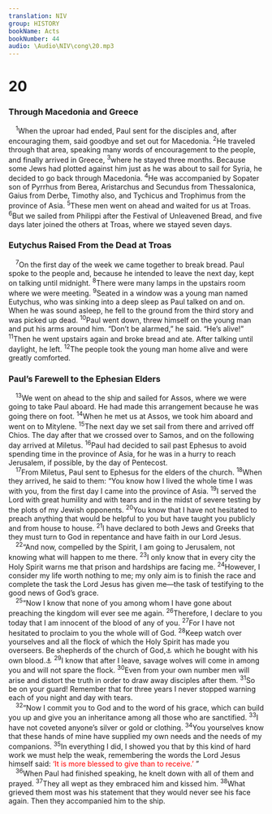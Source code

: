 ```yaml
---
translation: NIV
group: HISTORY
bookName: Acts 
bookNumber: 44
audio: \Audio\NIV\cong\20.mp3
---
```


<div class="title"><h1>20</h1><h3>Through Macedonia and Greece </h3></div>
<span class="verse cong_20_1"> <sup>1</sup>When the uproar had ended, Paul sent for the disciples and, after encouraging them, said goodbye and set out for Macedonia. </span>
<span class="verse cong_20_2"><sup>2</sup>He traveled through that area, speaking many words of encouragement to the people, and finally arrived in Greece, </span>
<span class="verse cong_20_3"><sup>3</sup>where he stayed three months. Because some Jews had plotted against him just as he was about to sail for Syria, he decided to go back through Macedonia. </span>
<span class="verse cong_20_4"><sup>4</sup>He was accompanied by Sopater son of Pyrrhus from Berea, Aristarchus and Secundus from Thessalonica, Gaius from Derbe, Timothy also, and Tychicus and Trophimus from the province of Asia. </span>
<span class="verse cong_20_5"><sup>5</sup>These men went on ahead and waited for us at Troas. </span>
<span class="verse cong_20_6"><sup>6</sup>But we sailed from Philippi after the Festival of Unleavened Bread, and five days later joined the others at Troas, where we stayed seven days. <br/></span>
<div class="title"><h3>Eutychus Raised From the Dead at Troas </h3></div>
<span class="verse cong_20_7"> <sup>7</sup>On the first day of the week we came together to break bread. Paul spoke to the people and, because he intended to leave the next day, kept on talking until midnight. </span>
<span class="verse cong_20_8"><sup>8</sup>There were many lamps in the upstairs room where we were meeting. </span>
<span class="verse cong_20_9"><sup>9</sup>Seated in a window was a young man named Eutychus, who was sinking into a deep sleep as Paul talked on and on. When he was sound asleep, he fell to the ground from the third story and was picked up dead. </span>
<span class="verse cong_20_10"><sup>10</sup>Paul went down, threw himself on the young man and put his arms around him. “Don’t be alarmed,” he said. “He’s alive!” </span>
<span class="verse cong_20_11"><sup>11</sup>Then he went upstairs again and broke bread and ate. After talking until daylight, he left. </span>
<span class="verse cong_20_12"><sup>12</sup>The people took the young man home alive and were greatly comforted. <br/></span>
<div class="title"><h3>Paul’s Farewell to the Ephesian Elders </h3></div>
<span class="verse cong_20_13"> <sup>13</sup>We went on ahead to the ship and sailed for Assos, where we were going to take Paul aboard. He had made this arrangement because he was going there on foot. </span>
<span class="verse cong_20_14"><sup>14</sup>When he met us at Assos, we took him aboard and went on to Mitylene. </span>
<span class="verse cong_20_15"><sup>15</sup>The next day we set sail from there and arrived off Chios. The day after that we crossed over to Samos, and on the following day arrived at Miletus. </span>
<span class="verse cong_20_16"><sup>16</sup>Paul had decided to sail past Ephesus to avoid spending time in the province of Asia, for he was in a hurry to reach Jerusalem, if possible, by the day of Pentecost. <br/></span>
<span class="verse cong_20_17"> <sup>17</sup>From Miletus, Paul sent to Ephesus for the elders of the church. </span>
<span class="verse cong_20_18"><sup>18</sup>When they arrived, he said to them: “You know how I lived the whole time I was with you, from the first day I came into the province of Asia. </span>
<span class="verse cong_20_19"><sup>19</sup>I served the Lord with great humility and with tears and in the midst of severe testing by the plots of my Jewish opponents. </span>
<span class="verse cong_20_20"><sup>20</sup>You know that I have not hesitated to preach anything that would be helpful to you but have taught you publicly and from house to house. </span>
<span class="verse cong_20_21"><sup>21</sup>I have declared to both Jews and Greeks that they must turn to God in repentance and have faith in our Lord Jesus. <br/></span>
<span class="verse cong_20_22"> <sup>22</sup>“And now, compelled by the Spirit, I am going to Jerusalem, not knowing what will happen to me there. </span>
<span class="verse cong_20_23"><sup>23</sup>I only know that in every city the Holy Spirit warns me that prison and hardships are facing me. </span>
<span class="verse cong_20_24"><sup>24</sup>However, I consider my life worth nothing to me; my only aim is to finish the race and complete the task the Lord Jesus has given me—the task of testifying to the good news of God’s grace. <br/></span>
<span class="verse cong_20_25"> <sup>25</sup>“Now I know that none of you among whom I have gone about preaching the kingdom will ever see me again. </span>
<span class="verse cong_20_26"><sup>26</sup>Therefore, I declare to you today that I am innocent of the blood of any of you. </span>
<span class="verse cong_20_27"><sup>27</sup>For I have not hesitated to proclaim to you the whole will of God. </span>
<span class="verse cong_20_28"><sup>28</sup>Keep watch over yourselves and all the flock of which the Holy Spirit has made you overseers. Be shepherds of the church of God,<a data-toggle="tooltip" data-placement="bottom" title="Many manuscripts of the Lord">⚓</a> which he bought with his own blood.<a data-toggle="tooltip" data-placement="bottom" title="Or with the blood of his own Son.">⚓</a></span>
<span class="verse cong_20_29"><sup>29</sup>I know that after I leave, savage wolves will come in among you and will not spare the flock. </span>
<span class="verse cong_20_30"><sup>30</sup>Even from your own number men will arise and distort the truth in order to draw away disciples after them. </span>
<span class="verse cong_20_31"><sup>31</sup>So be on your guard! Remember that for three years I never stopped warning each of you night and day with tears. <br/></span>
<span class="verse cong_20_32"> <sup>32</sup>“Now I commit you to God and to the word of his grace, which can build you up and give you an inheritance among all those who are sanctified. </span>
<span class="verse cong_20_33"><sup>33</sup>I have not coveted anyone’s silver or gold or clothing. </span>
<span class="verse cong_20_34"><sup>34</sup>You yourselves know that these hands of mine have supplied my own needs and the needs of my companions. </span>
<span class="verse cong_20_35"><sup>35</sup>In everything I did, I showed you that by this kind of hard work we must help the weak, remembering the words the Lord Jesus himself said: <font color="red">‘It is more blessed to give than to receive.’</font> ” <br/></span>
<span class="verse cong_20_36"> <sup>36</sup>When Paul had finished speaking, he knelt down with all of them and prayed. </span>
<span class="verse cong_20_37"><sup>37</sup>They all wept as they embraced him and kissed him. </span>
<span class="verse cong_20_38"><sup>38</sup>What grieved them most was his statement that they would never see his face again. Then they accompanied him to the ship. <br/></span>
